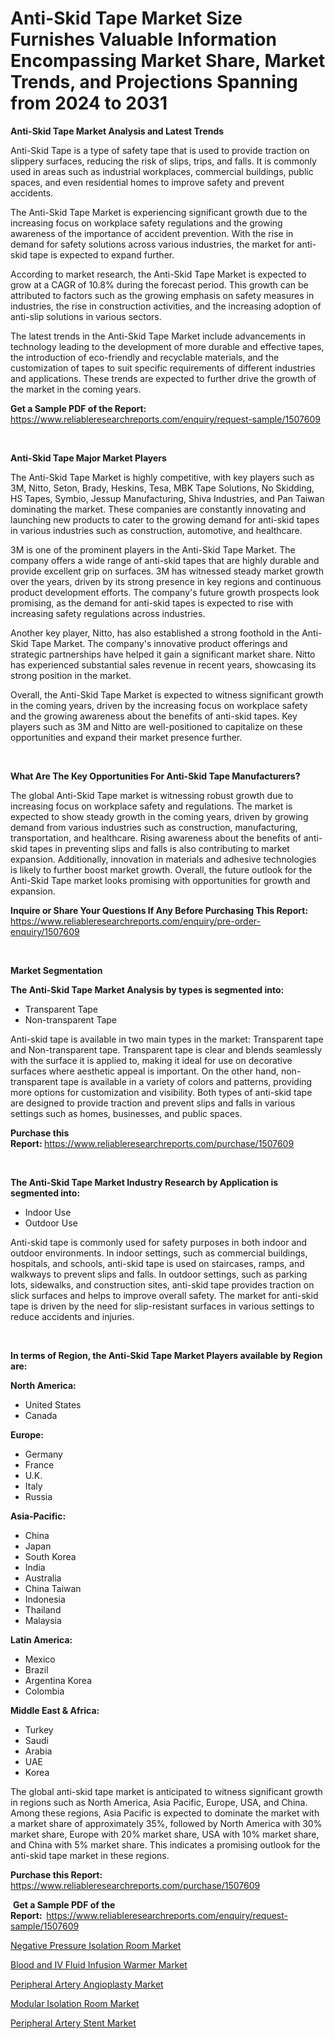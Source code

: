 <p><h1>Anti-Skid Tape Market Size Furnishes Valuable Information Encompassing Market Share, Market Trends, and Projections Spanning from 2024 to 2031</h1></p><p><strong>Anti-Skid Tape Market Analysis and Latest Trends</strong></p>
<p><p>Anti-Skid Tape is a type of safety tape that is used to provide traction on slippery surfaces, reducing the risk of slips, trips, and falls. It is commonly used in areas such as industrial workplaces, commercial buildings, public spaces, and even residential homes to improve safety and prevent accidents.</p><p>The Anti-Skid Tape Market is experiencing significant growth due to the increasing focus on workplace safety regulations and the growing awareness of the importance of accident prevention. With the rise in demand for safety solutions across various industries, the market for anti-skid tape is expected to expand further.</p><p>According to market research, the Anti-Skid Tape Market is expected to grow at a CAGR of 10.8% during the forecast period. This growth can be attributed to factors such as the growing emphasis on safety measures in industries, the rise in construction activities, and the increasing adoption of anti-slip solutions in various sectors.</p><p>The latest trends in the Anti-Skid Tape Market include advancements in technology leading to the development of more durable and effective tapes, the introduction of eco-friendly and recyclable materials, and the customization of tapes to suit specific requirements of different industries and applications. These trends are expected to further drive the growth of the market in the coming years.</p></p>
<p><strong>Get a Sample PDF of the Report:&nbsp;</strong> <a href="https://www.reliableresearchreports.com/enquiry/request-sample/1507609">https://www.reliableresearchreports.com/enquiry/request-sample/1507609</a></p>
<p>&nbsp;</p>
<p><strong>Anti-Skid Tape Major Market Players</strong></p>
<p><p>The Anti-Skid Tape Market is highly competitive, with key players such as 3M, Nitto, Seton, Brady, Heskins, Tesa, MBK Tape Solutions, No Skidding, HS Tapes, Symbio, Jessup Manufacturing, Shiva Industries, and Pan Taiwan dominating the market. These companies are constantly innovating and launching new products to cater to the growing demand for anti-skid tapes in various industries such as construction, automotive, and healthcare.</p><p>3M is one of the prominent players in the Anti-Skid Tape Market. The company offers a wide range of anti-skid tapes that are highly durable and provide excellent grip on surfaces. 3M has witnessed steady market growth over the years, driven by its strong presence in key regions and continuous product development efforts. The company's future growth prospects look promising, as the demand for anti-skid tapes is expected to rise with increasing safety regulations across industries.</p><p>Another key player, Nitto, has also established a strong foothold in the Anti-Skid Tape Market. The company's innovative product offerings and strategic partnerships have helped it gain a significant market share. Nitto has experienced substantial sales revenue in recent years, showcasing its strong position in the market.</p><p>Overall, the Anti-Skid Tape Market is expected to witness significant growth in the coming years, driven by the increasing focus on workplace safety and the growing awareness about the benefits of anti-skid tapes. Key players such as 3M and Nitto are well-positioned to capitalize on these opportunities and expand their market presence further.</p></p>
<p>&nbsp;</p>
<p><strong>What Are The Key Opportunities For Anti-Skid Tape Manufacturers?</strong></p>
<p><p>The global Anti-Skid Tape market is witnessing robust growth due to increasing focus on workplace safety and regulations. The market is expected to show steady growth in the coming years, driven by growing demand from various industries such as construction, manufacturing, transportation, and healthcare. Rising awareness about the benefits of anti-skid tapes in preventing slips and falls is also contributing to market expansion. Additionally, innovation in materials and adhesive technologies is likely to further boost market growth. Overall, the future outlook for the Anti-Skid Tape market looks promising with opportunities for growth and expansion.</p></p>
<p><strong>Inquire or Share Your Questions If Any Before Purchasing This Report:</strong> <a href="https://www.reliableresearchreports.com/enquiry/pre-order-enquiry/1507609">https://www.reliableresearchreports.com/enquiry/pre-order-enquiry/1507609</a></p>
<p>&nbsp;</p>
<p><strong>Market Segmentation</strong></p>
<p><strong>The Anti-Skid Tape Market Analysis by types is segmented into:</strong></p>
<p><ul><li>Transparent Tape</li><li>Non-transparent Tape</li></ul></p>
<p><p>Anti-skid tape is available in two main types in the market: Transparent tape and Non-transparent tape. Transparent tape is clear and blends seamlessly with the surface it is applied to, making it ideal for use on decorative surfaces where aesthetic appeal is important. On the other hand, non-transparent tape is available in a variety of colors and patterns, providing more options for customization and visibility. Both types of anti-skid tape are designed to provide traction and prevent slips and falls in various settings such as homes, businesses, and public spaces.</p></p>
<p><strong>Purchase this Report:&nbsp;</strong><a href="https://www.reliableresearchreports.com/purchase/1507609">https://www.reliableresearchreports.com/purchase/1507609</a></p>
<p>&nbsp;</p>
<p><strong>The Anti-Skid Tape Market Industry Research by Application is segmented into:</strong></p>
<p><ul><li>Indoor Use</li><li>Outdoor Use</li></ul></p>
<p><p>Anti-skid tape is commonly used for safety purposes in both indoor and outdoor environments. In indoor settings, such as commercial buildings, hospitals, and schools, anti-skid tape is used on staircases, ramps, and walkways to prevent slips and falls. In outdoor settings, such as parking lots, sidewalks, and construction sites, anti-skid tape provides traction on slick surfaces and helps to improve overall safety. The market for anti-skid tape is driven by the need for slip-resistant surfaces in various settings to reduce accidents and injuries.</p></p>
<p>&nbsp;</p>
<p><strong>In terms of Region, the Anti-Skid Tape Market Players available by Region are:</strong></p>
<p>
    <p> <strong> North America: </strong>
        <ul>
            <li>United States</li>
            <li>Canada</li>
        </ul>
        </p> 
    <p> <strong> Europe: </strong>
        <ul>
            <li>Germany</li>
            <li>France</li>
            <li>U.K.</li>
            <li>Italy</li>
            <li>Russia</li>
        </ul>
        </p> 
    <p> <strong> Asia-Pacific: </strong>
        <ul>
            <li>China</li>
            <li>Japan</li>
            <li>South Korea</li>
            <li>India</li>
            <li>Australia</li>
            <li>China Taiwan</li>
            <li>Indonesia</li>
            <li>Thailand</li>
            <li>Malaysia</li>
        </ul>
        </p> 
    <p> <strong> Latin America: </strong>
        <ul>
            <li>Mexico</li>
            <li>Brazil</li>
            <li>Argentina Korea</li>
            <li>Colombia</li>
        </ul>
        </p> 
    <p> <strong> Middle East & Africa: </strong>
        <ul>
            <li>Turkey</li>
            <li>Saudi</li>
            <li>Arabia</li>
            <li>UAE</li>
            <li>Korea</li>
        </ul>
    </p>
    </p>
<p><p>The global anti-skid tape market is anticipated to witness significant growth in regions such as North America, Asia Pacific, Europe, USA, and China. Among these regions, Asia Pacific is expected to dominate the market with a market share of approximately 35%, followed by North America with 30% market share, Europe with 20% market share, USA with 10% market share, and China with 5% market share. This indicates a promising outlook for the anti-skid tape market in these regions.</p></p>
<p><strong>Purchase this Report: </strong><a href="https://www.reliableresearchreports.com/purchase/1507609">https://www.reliableresearchreports.com/purchase/1507609</a></p>
<p>&nbsp;<strong>Get a Sample PDF of the Report:&nbsp;&nbsp;</strong><a href="https://www.reliableresearchreports.com/enquiry/request-sample/1507609">https://www.reliableresearchreports.com/enquiry/request-sample/1507609</a></p>
<p><strong></strong></p>
<p><p><a href="https://medium.com/p/6e82e2a6b60c/edit">Negative Pressure Isolation Room Market</a></p><p><a href="https://medium.com/p/c647451ff6b4/edit">Blood and IV Fluid Infusion Warmer Market</a></p><p><a href="https://medium.com/p/06e7591820ba/edit">Peripheral Artery Angioplasty Market</a></p><p><a href="https://medium.com/p/e5718cf6e8e2/edit">Modular Isolation Room Market</a></p><p><a href="https://medium.com/p/7b1ed14297a9/edit">Peripheral Artery Stent Market</a></p></p>